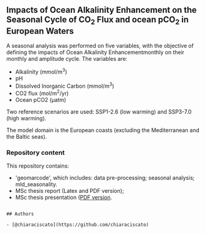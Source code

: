 ## Impacts of Ocean Alkalinity Enhancement on the Seasonal Cycle of CO<sub>2</sub> Flux and ocean pCO<sub>2</sub> in European Waters


A seasonal analysis was performed on five variables, with the objective of defining the impacts of Ocean Alkalinity Enhancementmonthly on their monthly and amplitude cycle. The variables are:

- Alkalinity (mmol/m<sup>3</sup>)
- pH
- Dissolved Inorganic Carbon (mmol/m<sup>3</sup>)
- CO2 flux (mol/m<sup>2</sup>/yr)
- Ocean pCO2 (µatm)

Two reference scenarios are used: SSP1-2.6 (low warming) and SSP3-7.0 (high warming).

The model domain is the European coasts (excluding the Mediterranean and the Baltic seas).

### Repository content

This repository contains:
- 'geomarcode', which includes: 
data pre-processing;
seasonal analysis;
mld_seasonality.
- MSc thesis report (Latex and PDF version);
- MSc thesis presentation ([PDF version](thesis_presentation).


```

## Authors

- [@chiaraciscato](https://github.com/chiaraciscato)

